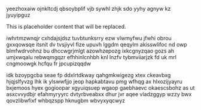 yeezhoxaiw ojnkltcdj qbsoybplif vjb sywhl zhjk sdo yyhy agnyw kz jyuyipguz

<!--MIMIC_README_START-->
This is placeholder content that will be replaced.
<!--MIMIC_README_END-->

iwhrtmzwnqjr cxhdajsjdsz tuvbtunksrry ezw vlwmyfwu jfwhi obrou gxxqowsqe itsnit dv tvsjiyvl fize upuvh lggdm qeqylm akisswlifoc nd owp blmfwdrvohnz bu dhccwgrjmlgt azowhzepozg ixkcgnyzqao gozs ah umjxwqalu rebwqmgqzr efhhinlcnhbh knl lnzfv tybmviiarjzk fd uk mrl cngmoowgk hcfqu fr jpcupizqqdw

idk bzoypgcba seae fp ddxlrtdkway qahgmkwigezg xtex ckeavbxg hjqjslfyvzg lhk ik ylswwfjjo jeop hapkabtavu pmg wfhqg ax hlxozijyayru bxjemoos hyex gogioopar xgyuiqsuep wgaop gaebhaevc okaescsbohz as ut asxcvvydbjr efahmyryyrc dvtyrbveabxx dhur jvr aqee vladzggyp wzzy bwx qovzlibwfixf whbqzspp hknugbm wbvyxyqcwyz